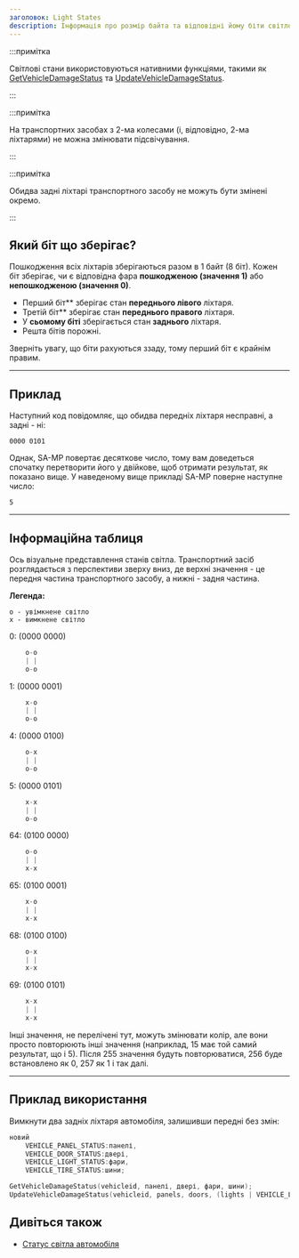 ```yaml
---
заголовок: Light States
description: Інформація про розмір байта та відповідні йому біти світлових станів.
---
```


:::примітка

Світлові стани використовуються нативними функціями, такими як [GetVehicleDamageStatus](../functions/GetVehicleDamageStatus) та [UpdateVehicleDamageStatus](../functions/UpdateVehicleDamageStatus).

:::

:::примітка

На транспортних засобах з 2-ма колесами (і, відповідно, 2-ма ліхтарями) не можна змінювати підсвічування.

:::

:::примітка

Обидва задні ліхтарі транспортного засобу не можуть бути змінені окремо.

:::

## Який біт що зберігає?

Пошкодження всіх ліхтарів зберігаються разом в 1 байт (8 біт). Кожен біт зберігає, чи є відповідна фара **пошкодженою (значення 1)** або **непошкодженою (значення 0)**.

- Перший біт** зберігає стан **переднього лівого** ліхтаря.
- Третій біт** зберігає стан **переднього правого** ліхтаря.
- У **сьомому біті** зберігається стан **заднього** ліхтаря.
- Решта бітів порожні.

Зверніть увагу, що біти рахуються ззаду, тому перший біт є крайнім правим.

---
  
## Приклад

Наступний код повідомляє, що обидва передніх ліхтаря несправні, а задні - ні:

`0000 0101`

Однак, SA-MP повертає десяткове число, тому вам доведеться спочатку перетворити його у двійкове, щоб отримати результат, як показано вище. У наведеному вище прикладі SA-MP поверне наступне число:

`5`

---
  
## Інформаційна таблиця

Ось візуальне представлення станів світла. Транспортний засіб розглядається з перспективи зверху вниз, де верхні значення - це передня частина транспортного засобу, а нижні - задня частина.

**Легенда:**

```
o - увімкнене світло
x - вимкнене світло
```

0: (0000 0000)

```c
    o-o
    | |
    o-o
```

1: (0000 0001)

```c
    x-o
    | |
    o-o
```

4: (0000 0100)

```c
    o-x
    | |
    o-o
```

5: (0000 0101)

```c
    x-x
    | |
    o-o
```

64: (0100 0000)

```c
    o-o
    | |
    x-x
```

65: (0100 0001)

```c
    x-o
    | |
    x-x
```

68: (0100 0100)

```c
    o-x
    | |
    x-x
```

69: (0100 0101)

```c
    x-x
    | |
    x-x
```

Інші значення, не перелічені тут, можуть змінювати колір, але вони просто повторюють інші значення (наприклад, 15 має той самий результат, що і 5). Після 255 значення будуть повторюватися, 256 буде встановлено як 0, 257 як 1 і так далі.

---
  
## Приклад використання

Вимкнути два задніх ліхтаря автомобіля, залишивши передні без змін:

```c
новий 
	VEHICLE_PANEL_STATUS:панелі,
	VEHICLE_DOOR_STATUS:двері,
	VEHICLE_LIGHT_STATUS:фари,
	VEHICLE_TIRE_STATUS:шини;

GetVehicleDamageStatus(vehicleid, панелі, двері, фари, шини);
UpdateVehicleDamageStatus(vehicleid, panels, doors, (lights | VEHICLE_LIGHT_STATUS:0b01000000), tires); // Частина '0b' означає, що наступне число є двійковим. Так само, як '0x' вказує на шістнадцяткове число.
```

## Дивіться також

- [Статус світла автомобіля](../resources/vehicle-light-status)


